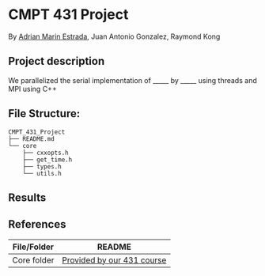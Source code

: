 # CMPT 431 Project
By [Adrian Marin Estrada], Juan Antonio Gonzalez, Raymond Kong 

## Project description

We parallelized the serial implementation of _____ by _____ using threads and MPI using C++

## File Structure:
```
CMPT_431_Project
├── README.md
└── core
    ├── cxxopts.h
    ├── get_time.h
    ├── types.h
    └── utils.h
```
## Results

## References
| File/Folder | README |
| ------ | ------ |
| Core folder | [Provided by our 431 course][431 course] |

[//]: # (Reference links:)
[adrian marin estrada]: <https://marinestrada.github.io/>
[431 course]: <https://www.sfu.ca/outlines.html?2024/fall/cmpt/431/d100>


